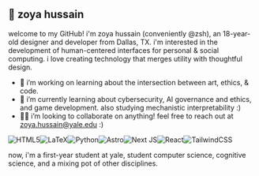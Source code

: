 ## 🌿 zoya hussain

welcome to my GitHub! i'm zoya hussain (conveniently @zsh), an 18-year-old designer and developer from Dallas, TX. i'm interested in the development of human-centered interfaces for personal & social computing. i love creating technology that merges utility with thoughtful design.

- 🔭 i’m working on learning about the intersection between art, ethics, & code. 
- 🌱 i’m currently learning about cybersecurity, AI governance and ethics, and game development. also studying mechanistic interpretability :)
- 🫶🏼 i’m looking to collaborate on anything! feel free to reach out at [zoya.hussain@yale.edu](zoya.hussain@yale.edu) :) 

![HTML5](https://img.shields.io/badge/html5-%23E34F26.svg?style=for-the-badge&logo=html5&logoColor=white)![LaTeX](https://img.shields.io/badge/latex-%23008080.svg?style=for-the-badge&logo=latex&logoColor=white)![Python](https://img.shields.io/badge/python-3670A0?style=for-the-badge&logo=python&logoColor=ffdd54)![Astro](https://img.shields.io/badge/astro-%232C2052.svg?style=for-the-badge&logo=astro&logoColor=white)![Next JS](https://img.shields.io/badge/Next-black?style=for-the-badge&logo=next.js&logoColor=white)![React](https://img.shields.io/badge/react-%2320232a.svg?style=for-the-badge&logo=react&logoColor=%2361DAFB)![TailwindCSS](https://img.shields.io/badge/tailwindcss-%2338B2AC.svg?style=for-the-badge&logo=tailwind-css&logoColor=white)

now, i'm a first-year student at yale, student computer science, cognitive science, and a mixing pot of other disciplines.
